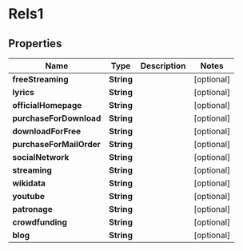

# Rels1


## Properties

| Name | Type | Description | Notes |
|------------ | ------------- | ------------- | -------------|
|**freeStreaming** | **String** |  |  [optional] |
|**lyrics** | **String** |  |  [optional] |
|**officialHomepage** | **String** |  |  [optional] |
|**purchaseForDownload** | **String** |  |  [optional] |
|**downloadForFree** | **String** |  |  [optional] |
|**purchaseForMailOrder** | **String** |  |  [optional] |
|**socialNetwork** | **String** |  |  [optional] |
|**streaming** | **String** |  |  [optional] |
|**wikidata** | **String** |  |  [optional] |
|**youtube** | **String** |  |  [optional] |
|**patronage** | **String** |  |  [optional] |
|**crowdfunding** | **String** |  |  [optional] |
|**blog** | **String** |  |  [optional] |



